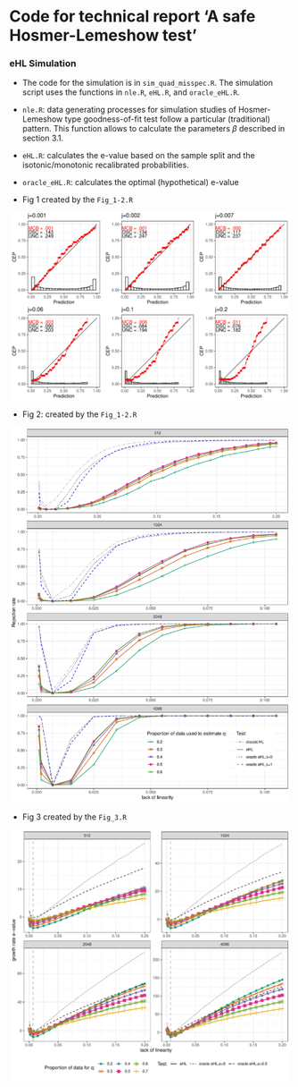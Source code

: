 Code for technical report ‘A safe Hosmer-Lemeshow test’
================

### eHL Simulation

-   The code for the simulation is in `sim_quad_misspec.R`. The
    simulation script uses the functions in `nle.R`, `eHL.R`, and
    `oracle_eHL.R`.

-   `nle.R`: data generating processes for simulation studies of
    Hosmer-Lemeshow type goodness-of-fit test follow a particular
    (traditional) pattern. This function allows to calculate the
    parameters *β* described in section 3.1.

-   `eHL.R`: calculates the e-value based on the sample split and the
    isotonic/monotonic recalibrated probabilities.

-   `oracle_eHL.R`: calculates the optimal (hypothetical) e-value

-   Fig 1 created by the `Fig_1-2.R`

<img src="plots/Fig_1.pdf" />

-   Fig 2: created by the `Fig_1-2.R`

<img src="plots/Fig_2.pdf" />

-   Fig 3 created by the `Fig_3.R`

<img src="plots/Fig_3.pdf" />
